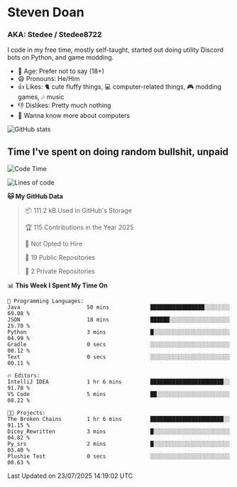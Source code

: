 # Steven Doan
### AKA: Stedee / Stedee8722
I code in my free time, mostly self-taught, started out doing utility Discord bots on Python, and game modding.

- 🤔 Age: Prefer not to say (18+)
- 😄 Pronouns: He/Him
- 👍 Likes: 🐈 cute fluffy things, 💻 computer-related things, 🎮 modding games, 🎶 music
- 👎 Dislikes: Pretty much nothing
- 🥹 Wanna know more about computers

![GitHub stats](https://github-readme-stats-iota-mocha-40.vercel.app/api?username=Stedee8722&show=prs_merged,prs_merged_percentage&show_icons=true&theme=transparent)

## Time I've spent on doing random bullshit, unpaid
<!--START_SECTION:Time I've spent on doing random bullshit, unpaid-->
![Code Time](http://img.shields.io/badge/Code%20Time-299%20hrs%2043%20mins-blue)

![Lines of code](https://img.shields.io/badge/From%20Hello%20World%20I%27ve%20Written-87.0%20thousand%20lines%20of%20code-blue)

**🐱 My GitHub Data** 

> 📦 111.2 kB Used in GitHub's Storage 
 > 
> 🏆 115 Contributions in the Year 2025
 > 
> 🚫 Not Opted to Hire
 > 
> 📜 19 Public Repositories 
 > 
> 🔑 2 Private Repositories 
 > 
📊 **This Week I Spent My Time On** 

```text
💬 Programming Languages: 
Java                     50 mins             █████████████████░░░░░░░░   69.08 % 
JSON                     18 mins             ██████░░░░░░░░░░░░░░░░░░░   25.70 % 
Python                   3 mins              █░░░░░░░░░░░░░░░░░░░░░░░░   04.99 % 
Gradle                   0 secs              ░░░░░░░░░░░░░░░░░░░░░░░░░   00.12 % 
Text                     0 secs              ░░░░░░░░░░░░░░░░░░░░░░░░░   00.11 % 

🔥 Editors: 
IntelliJ IDEA            1 hr 6 mins         ███████████████████████░░   91.78 % 
VS Code                  5 mins              ██░░░░░░░░░░░░░░░░░░░░░░░   08.22 % 

🐱‍💻 Projects: 
The Broken Chains        1 hr 6 mins         ███████████████████████░░   91.15 % 
Dicey_Rewritten          3 mins              █░░░░░░░░░░░░░░░░░░░░░░░░   04.82 % 
Py_srs                   2 mins              █░░░░░░░░░░░░░░░░░░░░░░░░   03.40 % 
Plushie Test             0 secs              ░░░░░░░░░░░░░░░░░░░░░░░░░   00.63 % 
```


 Last Updated on 23/07/2025 14:19:02 UTC
<!--END_SECTION:Time I've spent on doing random bullshit, unpaid-->
